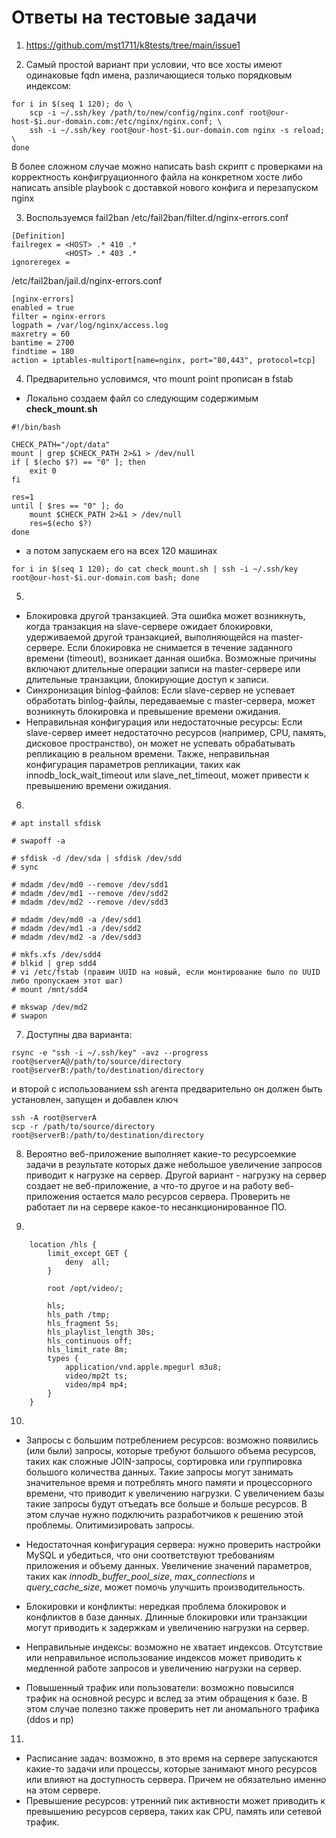 # Ответы на тестовые задачи

1. https://github.com/mst1711/k8tests/tree/main/issue1

2. Самый простой вариант при условии, что все хосты имеют одинаковые fqdn имена, различающиеся только порядковым индексом:
```
for i in $(seq 1 120); do \
    scp -i ~/.ssh/key /path/to/new/config/nginx.conf root@our-host-$i.our-domain.com:/etc/nginx/nginx.conf; \
    ssh -i ~/.ssh/key root@our-host-$i.our-domain.com nginx -s reload; \
done
```
В более сложном случае можно написать bash скрипт с проверками на корректность конфигруационного файла на конкретном хосте либо написать ansible playbook с доставкой нового конфига и перезапуском nginx

3. Воспользуемся fail2ban
/etc/fail2ban/filter.d/nginx-errors.conf
```
[Definition]
failregex = <HOST> .* 410 .*
            <HOST> .* 403 .*
ignoreregex =
```
/etc/fail2ban/jail.d/nginx-errors.conf
```
[nginx-errors]
enabled = true
filter = nginx-errors
logpath = /var/log/nginx/access.log
maxretry = 60
bantime = 2700
findtime = 180
action = iptables-multiport[name=nginx, port="80,443", protocol=tcp]
```

4. Предварительно условимся, что mount point прописан в fstab
- Локально создаем файл со следующим содержимым
**check_mount.sh**
```
#!/bin/bash

CHECK_PATH="/opt/data"
mount | grep $CHECK_PATH 2>&1 > /dev/null
if [ $(echo $?) == "0" ]; then
    exit 0
fi

res=1
until [ $res == "0" ]; do
    mount $CHECK_PATH 2>&1 > /dev/null
    res=$(echo $?)
done

```
- а потом запускаем его на всех 120 машинах
```
for i in $(seq 1 120); do cat check_mount.sh | ssh -i ~/.ssh/key root@our-host-$i.our-domain.com bash; done
```

5. 
- Блокировка другой транзакцией. Эта ошибка может возникнуть, когда транзакция на slave-сервере ожидает блокировки, удерживаемой другой транзакцией, выполняющейся на master-сервере. Если блокировка не снимается в течение заданного времени (timeout), возникает данная ошибка. Возможные причины включают длительные операции записи на master-сервере или длительные транзакции, блокирующие доступ к записи.
- Синхронизация binlog-файлов: Если slave-сервер не успевает обработать binlog-файлы, передаваемые с master-сервера, может возникнуть блокировка и превышение времени ожидания.
- Неправильная конфигурация или недостаточные ресурсы: Если slave-сервер имеет недостаточно ресурсов (например, CPU, память, дисковое пространство), он может не успевать обрабатывать репликацию в реальном времени. Также, неправильная конфигурация параметров репликации, таких как innodb_lock_wait_timeout или slave_net_timeout, может привести к превышению времени ожидания.

6. 
```
# apt install sfdisk

# swapoff -a

# sfdisk -d /dev/sda | sfdisk /dev/sdd
# sync

# mdadm /dev/md0 --remove /dev/sdd1
# mdadm /dev/md1 --remove /dev/sdd2
# mdadm /dev/md2 --remove /dev/sdd3

# mdadm /dev/md0 -a /dev/sdd1
# mdadm /dev/md1 -a /dev/sdd2
# mdadm /dev/md2 -a /dev/sdd3

# mkfs.xfs /dev/sdd4
# blkid | grep sdd4
# vi /etc/fstab (правим UUID на новый, если монтирование было по UUID либо пропускаем этот шаг)
# mount /mnt/sdd4

# mkswap /dev/md2
# swapon
```

7. Доступны два варианта:
```
rsync -e "ssh -i ~/.ssh/key" -avz --progress root@serverA@/path/to/source/directory root@serverB:/path/to/destination/directory
```
и второй с использованием ssh агента
предварительно он должен быть установлен, запущен и добавлен ключ
```
ssh -A root@serverA
scp -r /path/to/source/directory root@serverB:/path/to/destination/directory
```

8. Вероятно веб-приложение выполняет какие-то ресурсоемкие задачи в результате которых даже небольшое увеличение запросов приводит к нагрузке на сервер. Другой вариант - нагрузку на сервер создает не веб-приложение, а что-то другое и на работу веб-приложения остается мало ресурсов сервера.
Проверить не работает ли на сервере какое-то несанкционированное ПО.

9. 
```
    location /hls {
        limit_except GET {
            deny  all;
        }

        root /opt/video/;

        hls;
        hls_path /tmp;
        hls_fragment 5s;
        hls_playlist_length 30s;
        hls_continuous off;
        hls_limit_rate 8m;
        types {
            application/vnd.apple.mpegurl m3u8;
            video/mp2t ts;
            video/mp4 mp4;
        }
    }
```

10. 
- Запросы с большим потреблением ресурсов: возможно появились (или были) запросы, которые требуют большого объема ресурсов, таких как сложные JOIN-запросы, сортировка или группировка большого количества данных. Такие запросы могут занимать значительное время и потреблять много памяти и процессорного времени, что приводит к увеличению нагрузки. С увеличением базы такие запросы будут отъедать все больше и больше ресурсов.
В этом случае нужно подключить разработчиков к решению этой проблемы. Опитимизировать запросы.

- Недостаточная конфигурация сервера: нужно проверить настройки MySQL и убедиться, что они соответствуют требованиям приложения и объему данных. Увеличение значений параметров, таких как *innodb_buffer_pool_size*, *max_connections* и *query_cache_size*, может помочь улучшить производительность.

- Блокировки и конфликты: нередкая проблема блокировок и конфликтов в базе данных. Длинные блокировки или транзакции могут приводить к задержкам и увеличению нагрузки на сервер.

- Неправильные индексы: возможно не хватает индексов. Отсутствие или неправильное использование индексов может приводить к медленной работе запросов и увеличению нагрузки на сервер.

- Повышенный трафик или пользователи: возможно повысился трафик на основной ресурс и вслед за этим обращения к базе. В этом случае полезно также проверить нет ли аномального трафика (ddos и пр)

11. 
- Расписание задач: возможно, в это время на сервере запускаются какие-то задачи или процессы, которые занимают много ресурсов или влияют на доступность сервера. Причем не обязательно именно на этом сервере.
- Превышение ресурсов: утренний пик активности может приводить к превышению ресурсов сервера, таких как CPU, память или сетевой трафик.
